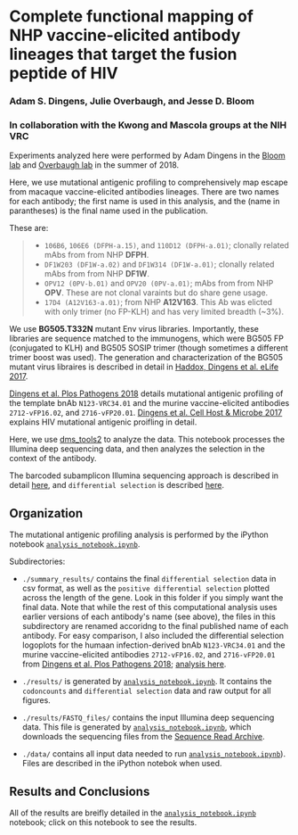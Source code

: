 # Complete functional mapping of NHP vaccine-elicited antibody lineages that target the fusion peptide of HIV
### Adam S. Dingens,  Julie Overbaugh, and Jesse D. Bloom
### In collaboration with the Kwong and Mascola groups at the NIH VRC

Experiments analyzed here were performed by Adam Dingens in the [Bloom lab](http://research.fhcrc.org/bloom/en.html) and [Overbaugh lab](https://research.fhcrc.org/overbaugh/en.html) in the summer of 2018.  

Here, we use mutational antigenic profiling to comprehensively map escape from macaque vaccine-elicited antibodies lineages. There are two names for each antibody; the first name is used in this analysis, and the (name in parantheses) is the final name used in the publication.

These are:
> * `106B6`, `106E6 (DFPH-a.15)`, and `110D12 (DFPH-a.01)`; clonally related mAbs from from NHP **DFPH**.
> * `DF1W203 (DF1W-a.02)` and `DF1W314 (DF1W-a.01)`;  clonally related mAbs from from NHP **DF1W**.
> * `OPV12 (0PV-b.01)` and `OPV20 (0PV-a.01)`;  mAbs from from NHP **OPV**. These are not clonal varaints but do share gene usage.
> * `17D4 (A12V163-a.01)`; from NHP **A12V163**. This Ab was elicted with only trimer (no FP-KLH) and has very limited breadth  (~3%). 

We use **BG505.T332N** mutant Env virus libraries. Importantly, these libraries are sequence matched to the immunogens, which were BG505 FP (conjugated to KLH) and BG505 SOSIP trimer (though sometimes a different trimer boost was used). The generation and characterization of the BG505 mutant virus libraires is described in detail in [Haddox, Dingens et al. eLife 2017](https://elifesciences.org/articles/34420). 

[Dingens et al. Plos Pathogens 2018](https://journals.plos.org/plospathogens/article?id=10.1371/journal.ppat.1007159) details mutational antigenic profiling of the template bnAb `N123-VRC34.01` and the murine vaccine-elicited antibodies `2712-vFP16.02`, and `2716-vFP20.01`.  [Dingens et al. Cell Host & Microbe 2017](http://dx.doi.org/10.1016/j.chom.2017.05.003) explains HIV mutational antigenic proifling in detail. 

Here, we use [dms_tools2](https://jbloomlab.github.io/dms_tools2/) to analyze the data.  This notebook processes the Illumina deep sequencing data, and then analyzes the selection in the context of the antibody. 

The barcoded subamplicon Illumina sequencing approach is described in detail [here](https://jbloomlab.github.io/dms_tools2/bcsubamp.html), and `differential selection` is described [here](https://jbloomlab.github.io/dms_tools2/diffsel.html).


## Organization
The mutational antigenic profiling analysis is performed by the iPython notebook [`analysis_notebook.ipynb`](analysis_notebook.ipynb). 

Subdirectories:

   * `./summary_results/` contains the final `differential selection` data in csv format, as well as the `positive differential selection` plotted across the length of the gene. Look in this folder if you simply want the final data. Note that while the rest of this computational analysis uses earlier versions of each antibody's name (see above), the files in this subdirectory are renamed accoridng to the final published name of each antibody. For easy comparison, I also included the differential selection logoplots for the humaan infection-derived bnAb `N123-VRC34.01` and the murine vaccine-elicited antibodies `2712-vFP16.02`, and `2716-vFP20.01` from [Dingens et al. Plos Pathogens 2018](https://journals.plos.org/plospathogens/article?id=10.1371/journal.ppat.1007159); [analysis here](https://github.com/jbloomlab/MAP_Vaccine_FP_Abs).
   
   * `./results/` is generated by [`analysis_notebook.ipynb`](analysis_notebook.ipynb). It contains the `codoncounts` and `differential selection` data and raw output for all figures.
   
   * `./results/FASTQ_files/` contains the input Illumina deep sequencing data. This file is generated by [`analysis_notebook.ipynb`](analysis_notebook.ipynb), which downloads the sequencing files from the [Sequence Read Archive](http://www.ncbi.nlm.nih.gov/sra).

   * `./data/` contains all input data needed to run [`analysis_notebook.ipynb`](analysis_notebook.ipynb)). Files are described in the iPython notebok when used. 


## Results and Conclusions
All of the results are breifly detailed in the [`analysis_notebook.ipynb`](analysis_notebook.ipynb) notebook; click on this notebook to see the results.



